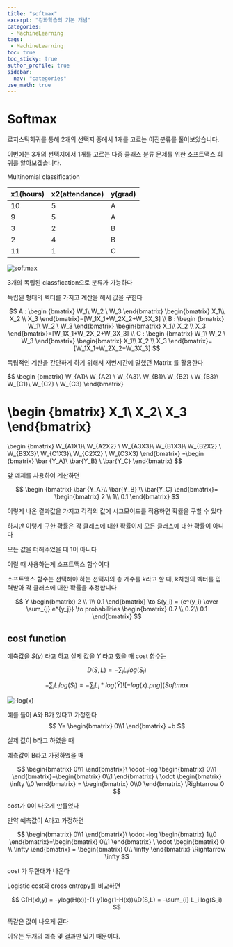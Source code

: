 ```yaml
---
title: "softmax"
excerpt: "강화학습의 기본 개념"
categories:
 - MachineLearning
tags:
 - MachineLearning
toc: true
toc_sticky: true
author_profile: true
sidebar:
  nav: "categories"
use_math: true
---
```







# Softmax

로지스틱회귀를 통해 2개의 선택지 중에서 1개를 고르는 이진분류를 풀어보았습니다.

이번에는 3개의 선택지에서 1개를 고르는 다중 클래스 분류 문제를 위한 소프트맥스 회귀를 알아보겠습니다.

Multinomial classification

| x1(hours) | x2(attendance) | y(grad) |
| --- | --- | --- |
| 10 | 5 |  A |
| 9 | 5 | A |
| 3 | 2 | B |
| 2 | 4 | B |
| 11 | 1 | C |

![softmax](/assets/images/posts_img/2023-03-14-softmax/softmax.jpg)

3개의 독립된 classfication으로 분류가 가능하다

독립된 형태의 벡터를 가지고 계산을 해서 값을 구한다

$$
 A  : \begin {bmatrix}
W_1\ W_2 \ W_3
\end{bmatrix}
\begin{bmatrix}
 X_1\\ 
 X_2 \\ 
 X_3 
\end{bmatrix}=[W_1X_1+W_2X_2+W_3X_3]
\\
B : \begin {bmatrix}
W_1\ W_2 \ W_3
\end{bmatrix}
\begin{bmatrix}
 X_1\\ 
 X_2 \\ 
 X_3 
\end{bmatrix}=[W_1X_1+W_2X_2+W_3X_3]
\\
C : \begin {bmatrix}
W_1\ W_2 \ W_3
\end{bmatrix}
\begin{bmatrix}
 X_1\\ 
 X_2 \\ 
 X_3 
\end{bmatrix}=[W_1X_1+W_2X_2+W_3X_3]
$$

독립적인 계산을 간단하게 하기 위해서 저번시간에 말했던 Matrix 를 활용한다

$$
\begin {bmatrix}
W_{A1}\ W_{A2} \ W_{A3}\\
W_{B1}\ W_{B2} \ W_{B3}\\
W_{C1}\ W_{C2} \ W_{C3}
\end{bmatrix}

\begin {bmatrix}
X_1\\
X_2\\
X_3
\end{bmatrix}
=
\begin {bmatrix}
W_{A1X1}\ W_{A2X2} \ W_{A3X3}\\
W_{B1X3}\ W_{B2X2} \ W_{B3X3}\\
W_{C1X3}\ W_{C2X2} \ W_{C3X3}
\end{bmatrix}
=\begin {bmatrix}
\bar {Y_A}\\ \bar{Y_B} \\ \bar{Y_C}
\end{bmatrix}
$$

앞 예제를 사용하여 계산하면

$$
\begin {bmatrix}
\bar {Y_A}\\ \bar{Y_B} \\ \bar{Y_C}
\end{bmatrix}=
\begin{bmatrix}
2 \\ 1\\ 0.1
\end{bmatrix}
$$

이렇게 나온 결과값을 가지고 각각의 값에 시그모이드를 적용하면 확률을 구할 수 있다

하지만 이렇게 구한 확률은 각 클래스에 대한 확률이지 모든 클래스에 대한 확률이 아니다

모든 값을 더해주었을 때 1이 아니다

이럴 때 사용하는게 소프트맥스 함수이다

소프트맥스 함수는 선택해야 하는 선택지의 총 개수를 k라고 할 때, k차원의 벡터를 입력받아 각 클래스에 대한 확률을 추정합니다

$$
Y
\begin{bmatrix}
2 \\ 1\\ 0.1
\end{bmatrix}
\to 
S(y_i) = {e^{y_i} \over \sum_{j} e^{y_j}}
\to
probabilities
\begin{bmatrix}
0.7 \\ 0.2\\ 0.1
\end{bmatrix}
$$

## cost function

예측값을  $S(y)$  라고 하고  실제 값을    $Y$  라고 했을 때  cost 함수는

$$
D(S,L) = -\sum_{i} L_i log(S_i)
$$

$$
-\sum_{i} L_i log(S_i)=-\sum_{i}L_i * log(\bar Y)![-log(x).png](Softmax%20171be4085bb74d58a0900d9fcf3ac06c/-log(x).png)
$$

![-log(x)](/assets/images/posts_img/2023-03-14-softmax/-log(x).png)

예를 들어 A와 B가 있다고 가정한다
$$
Y= 
\begin{bmatrix}
0\\1
\end{bmatrix}
=b
$$

실제 값이 b라고 하였을 때 

예측값이 B라고 가정하였을 때

$$
\begin{bmatrix}
0\\1
\end{bmatrix}\ \odot -log
\begin{bmatrix}
0\\1
\end{bmatrix}=\begin{bmatrix}
0\\1
\end{bmatrix} \ \odot \begin{bmatrix}
\infty \\0
\end{bmatrix} = \begin{bmatrix}
0\\0
\end{bmatrix}
\Rightarrow  0
$$

cost가 0이 나오게 만들었다

만약 예측값이 A라고 가정하면 

$$
\begin{bmatrix}
0\\1
\end{bmatrix}\ \odot -log
\begin{bmatrix}
1\\0
\end{bmatrix}=\begin{bmatrix}
0\\1
\end{bmatrix} \ \odot \begin{bmatrix}
0 \\ \infty 
\end{bmatrix} = \begin{bmatrix}
0\\ \infty
\end{bmatrix}
\Rightarrow  \infty
$$

cost 가 무한대가  나온다

Logistic cost와 cross entropy를 비교하면 

$$
C(H(x),y) = -ylog(H(x))-(1-y)log(1-H(x))\\D(S,L) = -\sum_{i} L_i log(S_i)
$$

똑같은 값이 나오게 된다

이유는 두개의 예측 및 결과만 있기 때문이다.
